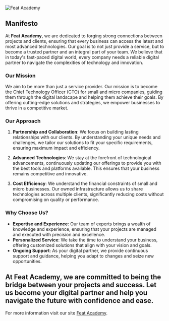 ![Feat Academy]() 

## Manifesto

At **Feat Academy**, we are dedicated to forging strong connections between projects and clients, ensuring that every business can access the latest and most advanced technologies. Our goal is to not just provide a service, but to become a trusted partner and an integral part of your team. We believe that in today's fast-paced digital world, every company needs a reliable digital partner to navigate the complexities of technology and innovation.

### Our Mission

We aim to be more than just a service provider. Our mission is to become the Chief Technology Officer (CTO) for small and micro companies, guiding them through the digital landscape and helping them achieve their goals. By offering cutting-edge solutions and strategies, we empower businesses to thrive in a competitive market.

### Our Approach

1. **Partnership and Collaboration**: We focus on building lasting relationships with our clients. By understanding your unique needs and challenges, we tailor our solutions to fit your specific requirements, ensuring maximum impact and efficiency.
  
2. **Advanced Technologies**: We stay at the forefront of technological advancements, continuously updating our offerings to provide you with the best tools and platforms available. This ensures that your business remains competitive and innovative.

3. **Cost Efficiency**: We understand the financial constraints of small and micro businesses. Our owned infrastructure allows us to share technologies across multiple clients, significantly reducing costs without compromising on quality or performance.

### Why Choose Us?

- **Expertise and Experience**: Our team of experts brings a wealth of knowledge and experience, ensuring that your projects are managed and executed with precision and excellence.
- **Personalized Service**: We take the time to understand your business, offering customized solutions that align with your vision and goals.
- **Ongoing Support**: As your digital partner, we provide continuous support and guidance, helping you adapt to changes and seize new opportunities.

At **Feat Academy**, we are committed to being the bridge between your projects and success. Let us become your digital partner and help you navigate the future with confidence and ease.
----

For more information visit our site [Feat Academy](https://www.featacademy.com/).
